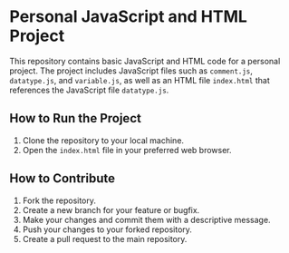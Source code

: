 # Personal JavaScript and HTML Project

This repository contains basic JavaScript and HTML code for a personal project. The project includes JavaScript files such as `comment.js`, `datatype.js`, and `variable.js`, as well as an HTML file `index.html` that references the JavaScript file `datatype.js`.

## How to Run the Project

1. Clone the repository to your local machine.
2. Open the `index.html` file in your preferred web browser.

## How to Contribute

1. Fork the repository.
2. Create a new branch for your feature or bugfix.
3. Make your changes and commit them with a descriptive message.
4. Push your changes to your forked repository.
5. Create a pull request to the main repository.
